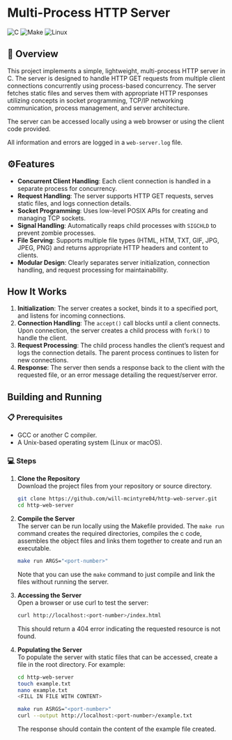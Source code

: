 # Multi-Process HTTP Server

![C](https://img.shields.io/badge/C-00599C?style=for-the-badge&logo=c&logoColor=white)
![Make](https://img.shields.io/badge/Make-00A8E8?style=for-the-badge&logo=make&logoColor=white)
![Linux](https://img.shields.io/badge/Linux-FCC624?style=for-the-badge&logo=linux&logoColor=white)

## 📝 Overview

This project implements a simple, lightweight, multi-process HTTP server in C. The server is designed to handle HTTP GET requests from multiple client connections concurrently using process-based concurrency. The server fetches static files and serves them with appropriate HTTP responses utilizing concepts in socket programming, TCP/IP networking communication, process management, and server architecture.

The server can be accessed locally using a web browser or using the client code provided.

All information and errors are logged in a `web-server.log` file.

## ⚙️Features

- **Concurrent Client Handling**: Each client connection is handled in a separate process for concurrency.
- **Request Handling**: The server supports HTTP GET requests, serves static files, and logs connection details.
- **Socket Programming**: Uses low-level POSIX APIs for creating and managing TCP sockets.
- **Signal Handling**: Automatically reaps child processes with `SIGCHLD` to prevent zombie processes.
- **File Serving**: Supports multiple file types (HTML, HTM, TXT, GIF, JPG, JPEG, PNG) and returns appropriate HTTP headers and content to clients.
- **Modular Design**: Clearly separates server initialization, connection handling, and request processing for maintainability.

## How It Works

1. **Initialization**: The server creates a socket, binds it to a specified port, and listens for incoming connections.
2. **Connection Handling**: The `accept()` call blocks until a client connects. Upon connection, the server creates a child process with `fork()` to handle the client.
3. **Request Processing**: The child process handles the client’s request and logs the connection details. The parent process continues to listen for new connections.
4. **Response**: The server then sends a response back to the client with the requested file, or an error message detailing the request/server error.

## Building and Running

### 📋 Prerequisites

- GCC or another C compiler.
- A Unix-based operating system (Linux or macOS).

### 💻 Steps

1. **Clone the Repository**  
   Download the project files from your repository or source directory.

   ```bash
   git clone https://github.com/will-mcintyre04/http-web-server.git
   cd http-web-server

2. **Compile the Server**    
   The server can be run locally using the Makefile provided. The `make run` command creates the required directories, compiles the c code, assembles the object files and links them together to create and run an executable.

   ```bash
   make run ARGS="<port-number>"
   ```

   Note that you can use the `make` command to just compile and link the files without running the server.

3. **Accessing the Server**   
   Open a browser or use curl to test the server:

   ```bash
   curl http://localhost:<port-number>/index.html
   ```

   This should return a 404 error indicating the requested resource is not found.

5. **Populating the Server**   
   To populate the server with static files that can be accessed, create a file in the root directory. For example:

   ```bash
   cd http-web-server
   touch example.txt
   nano example.txt
   <FILL IN FILE WITH CONTENT>

   make run ASRGS="<port-number>"
   curl --output http://localhost:<port-number>/example.txt
   ```

   The response should contain the content of the example file created.
